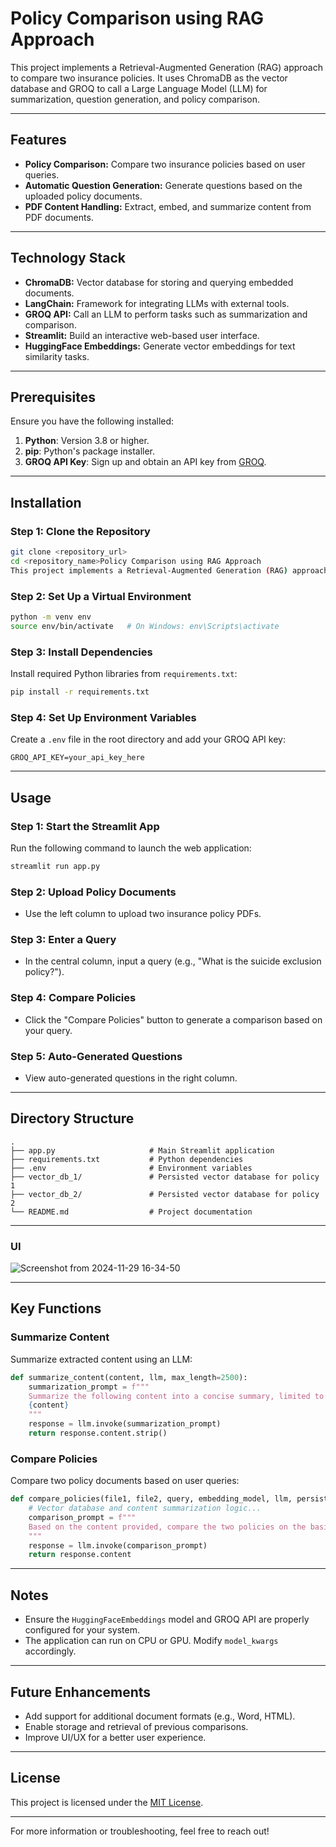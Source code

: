 # Policy Comparison using RAG Approach

This project implements a Retrieval-Augmented Generation (RAG) approach to compare two insurance policies. It uses ChromaDB as the vector database and GROQ to call a Large Language Model (LLM) for summarization, question generation, and policy comparison.

---

## Features

- **Policy Comparison:** Compare two insurance policies based on user queries.
- **Automatic Question Generation:** Generate questions based on the uploaded policy documents.
- **PDF Content Handling:** Extract, embed, and summarize content from PDF documents.

---

## Technology Stack

- **ChromaDB:** Vector database for storing and querying embedded documents.
- **LangChain:** Framework for integrating LLMs with external tools.
- **GROQ API:** Call an LLM to perform tasks such as summarization and comparison.
- **Streamlit:** Build an interactive web-based user interface.
- **HuggingFace Embeddings:** Generate vector embeddings for text similarity tasks.

---

## Prerequisites

Ensure you have the following installed:

1. **Python**: Version 3.8 or higher.
2. **pip**: Python's package installer.
3. **GROQ API Key**: Sign up and obtain an API key from [GROQ](https://www.groq.com).

---

## Installation

### Step 1: Clone the Repository

```bash
git clone <repository_url>
cd <repository_name>Policy Comparison using RAG Approach
This project implements a Retrieval-Augmented Generation (RAG) approach to compare two insurance policies. It uses ChromaDB as the vector database and GROQ to call a Large Language Model (LLM) for summarization, question generation, and policy comparison.


```

### Step 2: Set Up a Virtual Environment

```bash
python -m venv env
source env/bin/activate   # On Windows: env\Scripts\activate
```

### Step 3: Install Dependencies

Install required Python libraries from `requirements.txt`:

```bash
pip install -r requirements.txt
```

### Step 4: Set Up Environment Variables

Create a `.env` file in the root directory and add your GROQ API key:

```env
GROQ_API_KEY=your_api_key_here
```

---

## Usage

### Step 1: Start the Streamlit App

Run the following command to launch the web application:

```bash
streamlit run app.py
```

### Step 2: Upload Policy Documents

- Use the left column to upload two insurance policy PDFs.

### Step 3: Enter a Query

- In the central column, input a query (e.g., "What is the suicide exclusion policy?").

### Step 4: Compare Policies

- Click the "Compare Policies" button to generate a comparison based on your query.

### Step 5: Auto-Generated Questions

- View auto-generated questions in the right column.

---

## Directory Structure

```plaintext
.
├── app.py                     # Main Streamlit application
├── requirements.txt           # Python dependencies
├── .env                       # Environment variables
├── vector_db_1/               # Persisted vector database for policy 1
├── vector_db_2/               # Persisted vector database for policy 2
└── README.md                  # Project documentation
```

---

### UI
![Screenshot from 2024-11-29 16-34-50](https://github.com/user-attachments/assets/a577d6ba-63c3-4b0c-a8b2-376ecd108dda)



---

## Key Functions

### Summarize Content

Summarize extracted content using an LLM:

```python
def summarize_content(content, llm, max_length=2500):
    summarization_prompt = f"""
    Summarize the following content into a concise summary, limited to {max_length} characters:
    {content}
    """
    response = llm.invoke(summarization_prompt)
    return response.content.strip()
```

### Compare Policies

Compare two policy documents based on user queries:

```python
def compare_policies(file1, file2, query, embedding_model, llm, persist_dir1, persist_dir2):
    # Vector database and content summarization logic...
    comparison_prompt = f"""
    Based on the content provided, compare the two policies on the basis of the user's question "{query}".
    """
    response = llm.invoke(comparison_prompt)
    return response.content
```

---

## Notes

- Ensure the `HuggingFaceEmbeddings` model and GROQ API are properly configured for your system.
- The application can run on CPU or GPU. Modify `model_kwargs` accordingly.

---

## Future Enhancements

- Add support for additional document formats (e.g., Word, HTML).
- Enable storage and retrieval of previous comparisons.
- Improve UI/UX for a better user experience.

---

## License

This project is licensed under the [MIT License](LICENSE).

---

For more information or troubleshooting, feel free to reach out!


